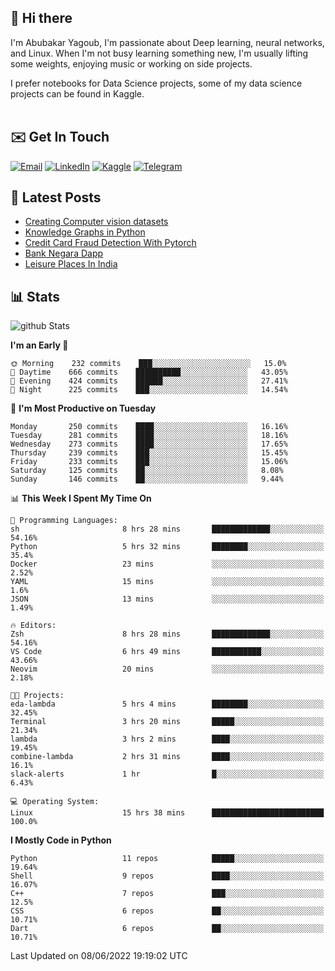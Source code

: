 ## 👋 Hi there

I'm Abubakar Yagoub, I'm passionate about Deep learning, neural networks, and
Linux. When I'm not busy learning something new, I'm usually lifting some
weights, enjoying music or working on side projects.

I prefer notebooks for Data Science projects, some of my data science projects
can be found in Kaggle. <br> <br>

## ✉️ Get In Touch

[![Email](https://img.shields.io/badge/Email-f1f1f1?style=for-the-badge&logo=gmail&logoColor=0f111a)](mailto:hi@blacksuan19.dev)
[![LinkedIn](https://img.shields.io/badge/LinkedIn-0077B5?style=for-the-badge&logo=linkedin&logoColor=white)](https://www.linkedin.com/in/blacksuan19/)
[![Kaggle](https://img.shields.io/badge/Kaggle-5acfff?style=for-the-badge&logo=kaggle&logoColor=white)](http://kaggle.com/abubakaryagob/)
[![Telegram](https://img.shields.io/badge/Telegram-2CA5E0?style=for-the-badge&logo=telegram&logoColor=white)](https://t.me/blacksuan19)

## 📩 Latest Posts

<!-- BLOG-POST-LIST:START -->
- [Creating Computer vision datasets](http://blacksuan19.dev/blog/creating-datasets/)
- [Knowledge Graphs in Python](http://blacksuan19.dev/projects/Knowledge_Graphs/)
- [Credit Card Fraud Detection With Pytorch](http://blacksuan19.dev/projects/credit-card-fraud-detection-with-pytorch/)
- [Bank Negara Dapp](http://blacksuan19.dev/projects/bank-negara/)
- [Leisure Places In India](http://blacksuan19.dev/projects/leisure-places-in-india/)
<!-- BLOG-POST-LIST:END -->

## 📊 Stats

![github Stats](https://github-readme-stats.vercel.app/api?username=blacksuan19&theme=github_dark&show_icons=true&count_private=true&custom_title=Github%20Stats&hide_border=true)

<!--START_SECTION:waka-->
**I'm an Early 🐤** 

```text
🌞 Morning    232 commits    ███░░░░░░░░░░░░░░░░░░░░░░   15.0% 
🌆 Daytime    666 commits    ██████████░░░░░░░░░░░░░░░   43.05% 
🌃 Evening    424 commits    ██████░░░░░░░░░░░░░░░░░░░   27.41% 
🌙 Night      225 commits    ███░░░░░░░░░░░░░░░░░░░░░░   14.54%

```
📅 **I'm Most Productive on Tuesday** 

```text
Monday       250 commits    ████░░░░░░░░░░░░░░░░░░░░░   16.16% 
Tuesday      281 commits    ████░░░░░░░░░░░░░░░░░░░░░   18.16% 
Wednesday    273 commits    ████░░░░░░░░░░░░░░░░░░░░░   17.65% 
Thursday     239 commits    ███░░░░░░░░░░░░░░░░░░░░░░   15.45% 
Friday       233 commits    ███░░░░░░░░░░░░░░░░░░░░░░   15.06% 
Saturday     125 commits    ██░░░░░░░░░░░░░░░░░░░░░░░   8.08% 
Sunday       146 commits    ██░░░░░░░░░░░░░░░░░░░░░░░   9.44%

```


📊 **This Week I Spent My Time On** 

```text
💬 Programming Languages: 
sh                       8 hrs 28 mins       █████████████░░░░░░░░░░░░   54.16% 
Python                   5 hrs 32 mins       ████████░░░░░░░░░░░░░░░░░   35.4% 
Docker                   23 mins             ░░░░░░░░░░░░░░░░░░░░░░░░░   2.52% 
YAML                     15 mins             ░░░░░░░░░░░░░░░░░░░░░░░░░   1.6% 
JSON                     13 mins             ░░░░░░░░░░░░░░░░░░░░░░░░░   1.49%

🔥 Editors: 
Zsh                      8 hrs 28 mins       █████████████░░░░░░░░░░░░   54.16% 
VS Code                  6 hrs 49 mins       ███████████░░░░░░░░░░░░░░   43.66% 
Neovim                   20 mins             ░░░░░░░░░░░░░░░░░░░░░░░░░   2.18%

🐱‍💻 Projects: 
eda-lambda               5 hrs 4 mins        ████████░░░░░░░░░░░░░░░░░   32.45% 
Terminal                 3 hrs 20 mins       █████░░░░░░░░░░░░░░░░░░░░   21.34% 
lambda                   3 hrs 2 mins        ████░░░░░░░░░░░░░░░░░░░░░   19.45% 
combine-lambda           2 hrs 31 mins       ████░░░░░░░░░░░░░░░░░░░░░   16.1% 
slack-alerts             1 hr                █░░░░░░░░░░░░░░░░░░░░░░░░   6.43%

💻 Operating System: 
Linux                    15 hrs 38 mins      █████████████████████████   100.0%

```

**I Mostly Code in Python** 

```text
Python                   11 repos            █████░░░░░░░░░░░░░░░░░░░░   19.64% 
Shell                    9 repos             ████░░░░░░░░░░░░░░░░░░░░░   16.07% 
C++                      7 repos             ███░░░░░░░░░░░░░░░░░░░░░░   12.5% 
CSS                      6 repos             ██░░░░░░░░░░░░░░░░░░░░░░░   10.71% 
Dart                     6 repos             ██░░░░░░░░░░░░░░░░░░░░░░░   10.71%

```



 Last Updated on 08/06/2022 19:19:02 UTC
<!--END_SECTION:waka-->
